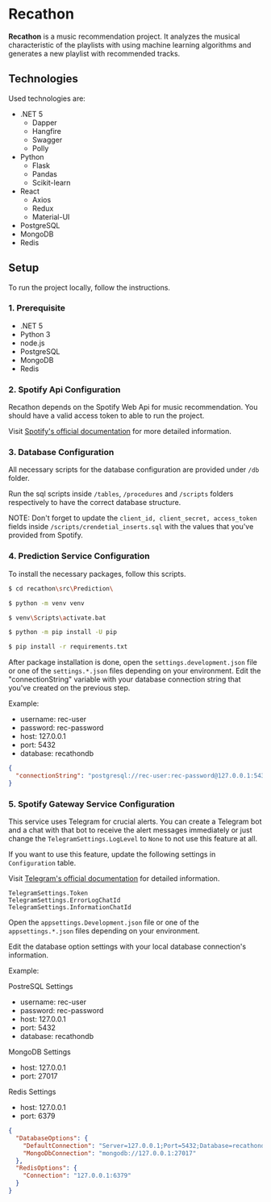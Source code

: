 # Recathon

**Recathon** is a music recommendation project. It analyzes the musical characteristic of the playlists with using machine learning algorithms and generates a new playlist with recommended tracks.

## Technologies

Used technologies are:

* .NET 5
    * Dapper
    * Hangfire
    * Swagger
    * Polly
* Python
    * Flask
    * Pandas
    * Scikit-learn
* React
    * Axios
    * Redux
    * Material-UI
* PostgreSQL
* MongoDB
* Redis

## Setup

To run the project locally, follow the instructions.

### 1. Prerequisite

* .NET 5
* Python 3
* node.js
* PostgreSQL
* MongoDB
* Redis

### 2. Spotify Api Configuration

Recathon depends on the Spotify Web Api for music recommendation. You should have a valid access token to able to run the project.

Visit [Spotify's official documentation](https://developer.spotify.com/documentation/web-api/) for more detailed information.

### 3. Database Configuration

All necessary scripts for the database configuration are provided under `/db` folder.

Run the sql scripts inside `/tables`, `/procedures` and `/scripts` folders respectively to have the correct database structure.

NOTE: Don't forget to update the `client_id, client_secret, access_token` fields inside `/scripts/crendetial_inserts.sql` with the values that you've provided from Spotify.

### 4. Prediction Service Configuration

To install the necessary packages, follow this scripts.

```bash
$ cd recathon\src\Prediction\

$ python -m venv venv

$ venv\Scripts\activate.bat

$ python -m pip install -U pip

$ pip install -r requirements.txt
```

After package installation is done, open the `settings.development.json` file or one of the `settings.*.json` files depending on your environment. Edit the "connectionString" variable with your
database connection string that you've created on the previous step.

Example:

* username: rec-user
* password: rec-password
* host: 127.0.0.1
* port: 5432
* database: recathondb

```json
{
  "connectionString": "postgresql://rec-user:rec-password@127.0.0.1:5432/recathondb"
}
```

### 5. Spotify Gateway Service Configuration

This service uses Telegram for crucial alerts. You can create a Telegram bot and a chat with that bot to receive the alert messages immediately or just change the `TelegramSettings.LogLevel` to `None`
to not use this feature at all.

If you want to use this feature, update the following settings in `Configuration` table.

Visit [Telegram's official documentation](https://core.telegram.org/bots/api) for detailed information.

```text
TelegramSettings.Token
TelegramSettings.ErrorLogChatId
TelegramSettings.InformationChatId
```

Open the `appsettings.Development.json` file or one of the `appsettings.*.json` files depending on your environment.

Edit the database option settings with your local database connection's information.

Example:

PostreSQL Settings

* username: rec-user
* password: rec-password
* host: 127.0.0.1
* port: 5432
* database: recathondb

MongoDB Settings

* host: 127.0.0.1
* port: 27017

Redis Settings

* host: 127.0.0.1
* port: 6379

```json
{
  "DatabaseOptions": {
    "DefaultConnection": "Server=127.0.0.1;Port=5432;Database=recathondb;User Id=rec-user;Password=rec-password;",
    "MongoDbConnection": "mongodb://127.0.0.1:27017"
  },
  "RedisOptions": {
    "Connection": "127.0.0.1:6379"
  }
}
```